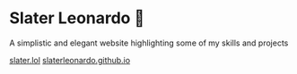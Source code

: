 # Slater Leonardo 🌱

A simplistic and elegant website highlighting some of my skills and projects

[slater.lol](https://slater.lol)
[slaterleonardo.github.io](https://slaterleonardo.github.io)
